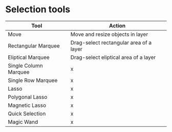 # Selection tools

| Tool | Action |
| --- | --- |
| Move | Move and resize objects in layer |
| Rectangular Marquee | Drag-select rectangular area of a layer |
| Eliptical Marquee | Drag-select eliptical area of a layer |
| Single Column Marquee | x |
| Single Row Marquee | x |
| Lasso | x |
| Polygonal Lasso | x |
| Magnetic Lasso | x |
| Quick Selection | x |
| Magic Wand | x |  